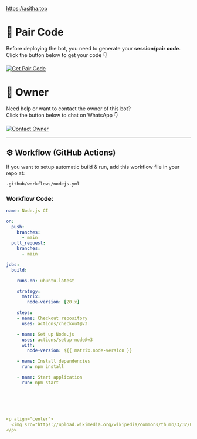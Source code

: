 https://asitha.top
# 🔑 Pair Code

Before deploying the bot, you need to generate your **session/pair code**.  
Click the button below to get your code 👇

[![Get Pair Code](https://img.shields.io/badge/Get%20Pair%20Code-Click%20Here-brightgreen?style=for-the-badge&logo=whatsapp)](https://asitha.top/pair)

# 👤 Owner

Need help or want to contact the owner of this bot?  
Click the button below to chat on WhatsApp 👇

[![Contact Owner](https://img.shields.io/badge/Contact%20Owner-WhatsApp-red?style=for-the-badge&logo=whatsapp)](https://wa.me/992935807278)




---

## ⚙️ Workflow (GitHub Actions)

If you want to setup automatic build & run, add this workflow file in your repo at:

`.github/workflows/nodejs.yml`

### Workflow Code:

```yaml
name: Node.js CI

on:
  push:
    branches:
      - main
  pull_request:
    branches:
      - main

jobs:
  build:

    runs-on: ubuntu-latest

    strategy:
      matrix:
        node-version: [20.x]

    steps:
    - name: Checkout repository
      uses: actions/checkout@v3

    - name: Set up Node.js
      uses: actions/setup-node@v3
      with:
        node-version: ${{ matrix.node-version }}

    - name: Install dependencies
      run: npm install

    - name: Start application
      run: npm start






<p align="center">
  <img src="https://upload.wikimedia.org/wikipedia/commons/thumb/3/32/Flag_of_Pakistan.svg/1024px-Flag_of_Pakistan.svg.png" alt="Pakistan Flag" width="300"/>
</p>


